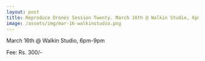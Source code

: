 ```yaml
---
layout: post
title: Reproduce Drones Session Twenty. March 16th @ Walkin Studio, 6pm-9pm
image: /assets/img/mar-16-walkinstudio.png
---
```


March 16th @ Walkin Studio, 6pm-9pm

Fee: Rs. 300/-



